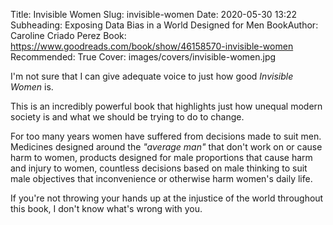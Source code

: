 Title: Invisible Women
Slug: invisible-women
Date: 2020-05-30 13:22
Subheading: Exposing Data Bias in a World Designed for Men
BookAuthor: Caroline Criado Perez
Book: https://www.goodreads.com/book/show/46158570-invisible-women
Recommended: True
Cover: images/covers/invisible-women.jpg

I'm not sure that I can give adequate voice to just how good *Invisible Women* is.

This is an incredibly powerful book that highlights just how unequal modern society is and what we should be trying to do to change.

For too many years women have suffered from decisions made to suit men. Medicines designed around the *"average man"* that don't work on or cause harm to women, products designed for male proportions that cause harm and injury to women, countless decisions based on male thinking to suit male objectives that inconvenience or otherwise harm women's daily life.

If you're not throwing your hands up at the injustice of the world throughout this book, I don't know what's wrong with you.
